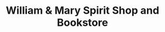 ---
title: "William & Mary Spirit Shop and Bookstore"
url: /williamsburg/william-und-mary-spirit-shop-and-bookstore/
shop: Bücher
---